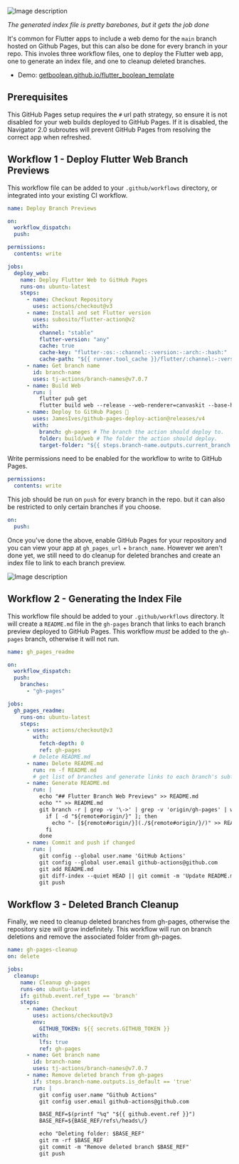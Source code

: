 ![Image description](https://dev-to-uploads.s3.amazonaws.com/uploads/articles/icn9uo2knig43ifys7in.png)

*The generated index file is pretty barebones, but it gets the job done*

It's common for Flutter apps to include a web demo for the `main` branch hosted on Github Pages, but this can also be done for every branch in your repo.
This involes three workflow files, one to deploy the Flutter web app, one to generate an index file, and one to cleanup deleted branches.

* Demo: [getboolean.github.io/flutter_boolean_template](https://getboolean.github.io/flutter_boolean_template)

## Prerequisites

This GitHub Pages setup requires the `#` url path strategy, so ensure it is not disabled for your web builds deployed to GitHub Pages.
If it is disabled, the Navigator 2.0 subroutes will prevent GitHub Pages from resolving the correct app when refreshed.

## Workflow 1 - Deploy Flutter Web Branch Previews

This workflow file can be added to your `.github/workflows` directory, or integrated into your existing CI workflow.

```yaml
name: Deploy Branch Previews

on:
  workflow_dispatch:
  push:

permissions:
  contents: write

jobs:
  deploy_web:
    name: Deploy Flutter Web to GitHub Pages
    runs-on: ubuntu-latest
    steps:
      - name: Checkout Repository
        uses: actions/checkout@v3
      - name: Install and set Flutter version
        uses: subosito/flutter-action@v2
        with:
          channel: "stable"
          flutter-version: "any"
          cache: true
          cache-key: "flutter-:os:-:channel:-:version:-:arch:-:hash:"
          cache-path: "${{ runner.tool_cache }}/flutter/:channel:-:version:-:arch:"
      - name: Get branch name
        id: branch-name
        uses: tj-actions/branch-names@v7.0.7
      - name: Build Web
        run: |
          flutter pub get
          flutter build web --release --web-renderer=canvaskit --base-href="/${{ github.event.repository.name }}/${{ steps.branch-name.outputs.current_branch }}/"
      - name: Deploy to GitHub Pages 🚀
        uses: JamesIves/github-pages-deploy-action@releases/v4
        with:
          branch: gh-pages # The branch the action should deploy to.
          folder: build/web # The folder the action should deploy.
          target-folder: "${{ steps.branch-name.outputs.current_branch }}"
```

Write permissions need to be enabled for the workflow to write to GitHub Pages.

```yaml
permissions:
  contents: write
```

This job should be run on `push` for every branch in the repo. but it can also be restricted to only certain branches if you choose.

```yaml
on:
  push:
```

Once you've done the above, enable GitHub Pages for your repository and you can view your app at `gh_pages_url` + `branch_name`.
However we aren't done yet, we still need to do cleanup for deleted branches and create an index file to link to each branch preview.

![Image description](https://dev-to-uploads.s3.amazonaws.com/uploads/articles/2ve8aiv937gv97npgqwe.png)

## Workflow 2 - Generating the Index File

This workflow file should be added to your `.github/workflows` directory. It will create
a `README.md` file in the `gh-pages` branch that links to each branch preview deployed to GitHub Pages.
This workflow *must* be added to the `gh-pages` branch, otherwise it will not run.

```yaml
name: gh_pages_readme

on:
  workflow_dispatch:
  push:
    branches:
      - "gh-pages"

jobs:
  gh_pages_readme:
    runs-on: ubuntu-latest
    steps:
      - uses: actions/checkout@v3
        with:
          fetch-depth: 0
          ref: gh-pages
        # Delete README.md
      - name: Delete README.md
        run: rm -f README.md
        # get list of branches and generate links to each branch's subfolder in the README.md file
      - name: Generate README.md
        run: |
          echo "## Flutter Branch Web Previews" >> README.md
          echo "" >> README.md
          git branch -r | grep -v '\->' | grep -v 'origin/gh-pages' | while read remote; do
            if [ -d "${remote#origin/}" ]; then
              echo "- [${remote#origin/}](./${remote#origin/}/)" >> README.md
            fi
          done
      - name: Commit and push if changed
        run: |
          git config --global user.name 'GitHub Actions'
          git config --global user.email github-actions@github.com
          git add README.md
          git diff-index --quiet HEAD || git commit -m 'Update README.md'
          git push
```

## Workflow 3 - Deleted Branch Cleanup

Finally, we need to cleanup deleted branches from gh-pages, otherwise the repository size will grow indefinitely.
This workflow will run on branch deletions and remove the associated folder from gh-pages.

```yaml
name: gh-pages-cleanup
on: delete

jobs:
  cleanup:
    name: Cleanup gh-pages
    runs-on: ubuntu-latest
    if: github.event.ref_type == 'branch'
    steps:
      - name: Checkout
        uses: actions/checkout@v3
        env:
          GITHUB_TOKEN: ${{ secrets.GITHUB_TOKEN }}
        with:
          lfs: true
          ref: gh-pages
      - name: Get branch name
        id: branch-name
        uses: tj-actions/branch-names@v7.0.7
      - name: Remove deleted branch from gh-pages
        if: steps.branch-name.outputs.is_default == 'true'
        run: |
          git config user.name "Github Actions"
          git config user.email github-actions@github.com

          BASE_REF=$(printf "%q" "${{ github.event.ref }}")
          BASE_REF=${BASE_REF/refs\/heads\/}

          echo "Deleting folder: $BASE_REF"
          git rm -rf $BASE_REF
          git commit -m "Remove deleted branch $BASE_REF"
          git push
```
